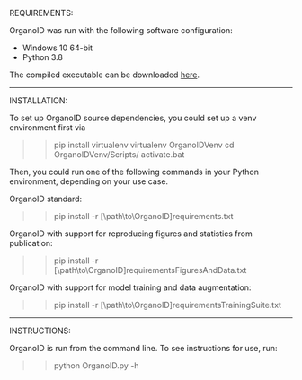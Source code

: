 REQUIREMENTS:

OrganoID was run with the following software configuration:
- Windows 10 64-bit
- Python 3.8


The compiled executable can be downloaded <a href="https://drive.google.com/drive/folders/1xFUkUANFvqCjudQk7SYDj7uY7xVvmUJP?usp=sharing">here</a>.


---

INSTALLATION:

To set up OrganoID source dependencies, you could set up a venv environment first via

>> pip install virtualenv
>> virtualenv OrganoIDVenv
>> cd OrganoIDVenv/Scripts/
>> activate.bat

Then, you could run one of the following commands in your Python environment, depending on your use case. 

OrganoID standard:
>> pip install -r [\path\to\OrganoID\]requirements.txt

OrganoID with support for reproducing figures and statistics from publication:
>> pip install -r [\path\to\OrganoID\]requirementsFiguresAndData.txt

OrganoID with support for model training and data augmentation:
>> pip install -r [\path\to\OrganoID\]requirementsTrainingSuite.txt

---

INSTRUCTIONS:

OrganoID is run from the command line. To see instructions for use, run:

>> python OrganoID.py -h
